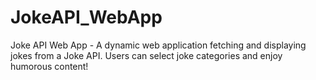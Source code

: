 # JokeAPI_WebApp
Joke API Web App - A dynamic web application fetching and displaying jokes from a Joke API. Users can select joke categories and enjoy humorous content!
